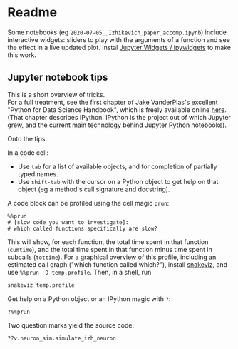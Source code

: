 # Readme

Some notebooks (eg `2020-07-05__Izhikevich_paper_accomp.ipynb`) include interactive widgets: sliders to play with the arguments of a function and see the effect in a live updated plot. Instal [Jupyter Widgets / ipywidgets](https://ipywidgets.readthedocs.io/en/latest/index.html) to make this work.

## Jupyter notebook tips

This is a short overview of tricks.\
For a full treatment, see the first chapter of Jake VanderPlas's excellent "Python for Data Science Handbook", which is freely available online [here](https://jakevdp.github.io/PythonDataScienceHandbook/#Table-of-Contents). (That chapter describes IPython. IPython is the project out of which Jupyter grew, and the current main technology behind Jupyter Python notebooks).

Onto the tips.

In a code cell:
 - Use `tab` for a list of available objects, and for completion of partially typed names.
 - Use `shift-tab` with the cursor on a Python object to get help on that object (eg a method's call signature and docstring).

A code block can be profiled using the cell magic `prun`:
```ipython
%%prun
# [slow code you want to investigate]:
# which called functions specifically are slow?
```
This will show, for each function, the total time spent in that function (`cumtime`), and the total time spent in that function minus time spent in subcalls (`tottime`).
For a graphical overview of this profile, including an estimated call graph ("which function called which?"), install [snakeviz](https://jiffyclub.github.io/snakeviz/), and use `%%prun -D temp.profile`. Then, in a shell, run
```bash
snakeviz temp.profile
```

Get help on a Python object or an IPython magic with `?`:
```ipython
?%%prun
```

Two question marks yield the source code:
```
??v.neuron_sim.simulate_izh_neuron
```
